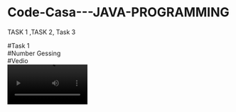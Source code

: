 # Code-Casa---JAVA-PROGRAMMING
TASK 1 ,TASK 2, Task 3

#Task 1<br>
#Number Gessing <br>
#Vedio <br>
<video src='[Task 1/Screenshots/Code casa Task 1.mp4](https://github.com/Aselagayan-github/Code-Casa---JAVA-PROGRAMMING/blob/main/Task%201/Screenshots/Code%20casa%20Task%201.mp4)https://github.com/Aselagayan-github/Code-Casa---JAVA-PROGRAMMING/blob/main/Task%201/Screenshots/Code%20casa%20Task%201.mp4' width=180/></vedio>
